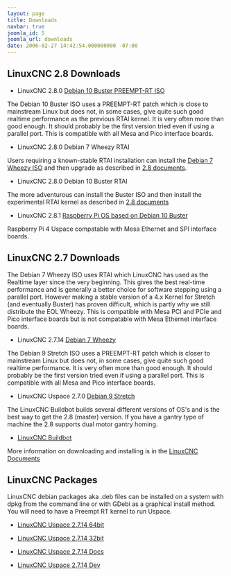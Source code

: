 ```yaml
---
layout: page
title: Downloads
navbar: true
joomla_id: 5
joomla_url: downloads
date: 2006-02-27 14:42:54.000000000 -07:00
---
```


## LinuxCNC 2.8 Downloads

* LinuxCNC 2.8.0 [Debian 10 Buster PREEMPT-RT ISO](http://www.linuxcnc.org/iso/linuxcnc-2.8.0-buster.iso)

The Debian 10 Buster ISO uses a PREEMPT-RT patch which is close to mainstream
Linux but does not, in some cases, give quite such good realtime performance as
the previous RTAI kernel. It is very often more than good enough. It should
probably be the first version tried even if using a parallel port.
This is compatible with all Mesa and Pico interface boards.

* LinuxCNC 2.8.0 Debian 7 Wheezy RTAI

Users requiring a known-stable RTAI installation can install the
[Debian 7 Wheezy ISO](http://www.linuxcnc.org/iso/linuxcnc-2.7.14-wheezy.iso)
and then upgrade as described in 
[2.8 documents](http://linuxcnc.org/docs/2.8/html/getting-started/updating-linuxcnc.html).

* LinuxCNC 2.8.0 Debian 10 Buster RTAI

The more adventurous can install the Buster ISO and then install the
experimental RTAI kernel as described in 
[2.8 documents](http://linuxcnc.org/docs/2.8/html/getting-started/getting-linuxcnc.html#cha:Installing-RTAI)

* LinuxCNC 2.8.1 [Raspberry Pi OS based on Debian 10 Buster](https://www.linuxcnc.org/iso/linuxcnc-2.8.1-pi4.zip)

Raspberry Pi 4 Uspace compatable with Mesa Ethernet and SPI interface boards.

## LinuxCNC 2.7 Downloads

The Debian 7 Wheezy ISO uses RTAI which LinuxCNC has used as the Realtime layer
since the very beginning. This gives the best real-time performance and is
generally a better choice for software stepping using a parallel port. However
making a stable version of a 4.x Kernel for Stretch (and eventually Buster) has
proven difficult, which is partly why we still distribute the EOL Wheezy. This
is compatible with Mesa PCI and PCIe and Pico interface boards but is not
compatable with Mesa Ethernet interface boards.

* LinuxCNC 2.7.14 [Debian 7 Wheezy](http://www.linuxcnc.org/iso/linuxcnc-2.7.14-wheezy.iso)

The Debian 9 Stretch ISO uses a PREEMPT-RT patch which is closer to mainstream
Linux but does not, in some cases, give quite such good realtime performance.
It is very often more than good enough. It should probably be the first version
tried even if using a parallel port. This is compatible with all Mesa and Pico
interface boards.

* LinuxCNC Uspace 2.7.0 [Debian 9 Stretch](http://www.linuxcnc.org/testing-stretch-rtpreempt/)

The LinuxCNC Buildbot builds several different versions of OS's and is the best
way to get the 2.8 (master) version. If you have a gantry type of machine the
2.8 supports dual motor gantry homing.

* [LinuxCNC Buildbot](http://buildbot.linuxcnc.org/)

More information on downloading and installing is in the
[LinuxCNC Documents](http://linuxcnc.org/docs/2.7/html/getting-started/getting-linuxcnc.html)


## LinuxCNC Packages

LinuxCNC debian packages aka .deb files can be installed on a system with dpkg
from the command line or with GDebi as a graphical install method. You will need
to have a Preempt RT kernel to run Uspace.

* [LinuxCNC Uspace 2.7.14 64bit](http://linuxcnc.org/dists/stretch/2.7-uspace/binary-amd64/linuxcnc-uspace_2.7.14_amd64.deb)

* [LinuxCNC Uspace 2.7.14 32bit](http://linuxcnc.org/dists/stretch/2.7-uspace/binary-i386/linuxcnc-uspace_2.7.14_i386.deb)

* [LinuxCNC Uspace 2.7.14 Docs](http://linuxcnc.org/dists/stretch/2.7-uspace/binary-amd64/linuxcnc-doc-en_2.7.14_all.deb)

* [LinuxCNC Uspace 2.7.14  Dev](http://linuxcnc.org/dists/stretch/2.7-uspace/binary-amd64/linuxcnc-uspace-dev_2.7.14_amd64.deb)
